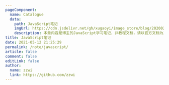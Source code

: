 ```yaml
---
pageComponent:
  name: Catalogue
  data:
    path: JavaScript笔记
    imgUrl: https://cdn.jsdelivr.net/gh/xugaoyi/image_store/blog/20200204143633.png
    description: 本章内容是博主的JavaScript学习笔记，非教程文档，请以官方文档为准。
title: JavaScript笔记
date: 2021-05-12 21:25:29
permalink: /note/javascript/
article: false
comment: false
editLink: false
author:
  name: zzwi
  link: https://github.com/zzwi
---
```


